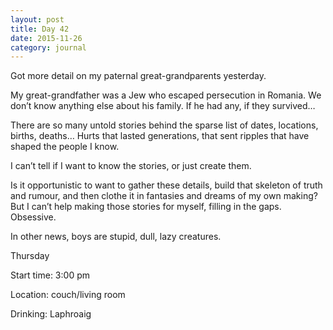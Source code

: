 ```yaml
---
layout: post
title: Day 42
date: 2015-11-26
category: journal
---
```


Got more detail on my paternal great-grandparents yesterday. 

My great-grandfather was a Jew who escaped persecution in Romania. We don’t know anything else about his family. If he had any, if they survived… 

There are so many untold stories behind the sparse list of dates, locations, births, deaths… Hurts that lasted generations, that sent ripples that have shaped the people I know. 

I can’t tell if I want to know the stories, or just create them. 

Is it opportunistic to want to gather these details, build that skeleton of truth and rumour, and then clothe it in fantasies and dreams of my own making? But I can’t help making those stories for myself, filling in the gaps. Obsessive.

In other news, boys are stupid, dull, lazy creatures. 


Thursday

Start time: 3:00 pm

Location: couch/living room

Drinking: Laphroaig
